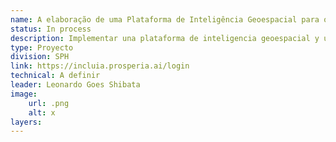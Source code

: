 ```yaml
---
name: A elaboração de uma Plataforma de Inteligência Geoespacial para o Estado do Ceará (Brasil)
status: In process
description: Implementar una plataforma de inteligencia geoespacial y un sistema de recomendaciones para visualizar, analizar y explorar indicadores socioeconómicos clave de la población del estado de Ceará, así como sus infraestructuras sociosanitarias y servicios públicos, y el acceso a los mismos.
type: Proyecto
division: SPH
link: https://incluia.prosperia.ai/login 
technical: A definir
leader: Leonardo Goes Shibata
image: 
    url: .png
    alt: x
layers:
---
```

    